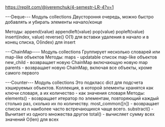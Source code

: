 https://replit.com/@iveremchuk/4-semestr-LR-4?v=1

---Deque---
Модуль collections
Двустороння очередь, можно быстро добавлять и убирать элементы начало/конце

Методы:
append(value)
appendleft(value)
pop(value)
popleft(value)
insert(index, value)
reverse()
О(1) для вставки удаления в начало и в конец списка, О(index) для insert

---ChainMap----
Модуль collections
Группирует несколько словарей или map-like объектов
Методы:
maps - updatable список map-like объектов
new_child - возвращает новую ChainMap включающую новую map
parents - возвращает новую ChainMap, включая все объекты, кроме самого первого

---Counter---
Модуль collections
Это подкласс dict для подсчета хэшируемых объектов. Коллекция, в которой элементы хранятся как ключи словаря, а их количество - как значения словаря
Методы:
elements() - возвращает итератор по элементам, повторяющий каждый столько раз, сколько их по количеству.
most_common([n]) - возвращает список из n наиболее часто встречающихся чаще всего.
substract() - Вычитает из одного множества другое
total() - вычисляет сумму всех значений
O(len) для всех
